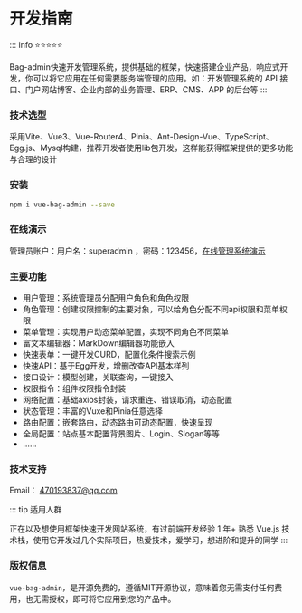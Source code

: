 # 开发指南

::: info ⭐⭐⭐⭐⭐

Bag-admin快速开发管理系统，提供基础的框架，快速搭建企业产品，响应式开发，你可以将它应用在任何需要服务端管理的应用。如：开发管理系统的 API 接口、门户网站博客、企业内部的业务管理、ERP、CMS、APP 的后台等
:::

### 技术选型

采用Vite、Vue3、Vue-Router4、Pinia、Ant-Design-Vue、TypeScript、Egg.js、Mysql构建，推荐开发者使用lib包开发，这样能获得框架提供的更多功能与合理的设计

### 安装

```bash
npm i vue-bag-admin --save
```

### 在线演示

管理员账户：用户名：superadmin ，密码：123456，[在线管理系统演示](https://vite.itnavs.com/admin.html)

### 主要功能

- 用户管理：系统管理员分配用户角色和角色权限
- 角色管理：创建权限控制的主要对象，可以给角色分配不同api权限和菜单权限
- 菜单管理：实现用户动态菜单配置，实现不同角色不同菜单
- 富文本编辑器：MarkDown编辑器功能嵌入
- 快速表单：一键开发CURD，配置化条件搜索示例
- 快速API：基于Egg开发，增删改查API基本样列
- 接口设计：模型创建，关联查询，一键接入
- 权限指令：组件权限指令封装
- 网络配置：基础axios封装，请求重连、错误取消，动态配置
- 状态管理：丰富的Vuxe和Pinia任意选择
- 路由配置：嵌套路由，动态路由可动态配置，快速呈现
- 全局配置：站点基本配置背景图片、Login、Slogan等等
- ......

### 技术支持

Email： 470193837@qq.com

::: tip 适用人群

正在以及想使用框架快速开发网站系统，有过前端开发经验 1 年+ 熟悉 Vue.js 技术栈，使用它开发过几个实际项目，热爱技术，爱学习，想进阶和提升的同学
:::

### 版权信息

`vue-bag-admin`，是开源免费的，遵循MIT开源协议，意味着您无需支付任何费用，也无需授权，即可将它应用到您的产品中。
